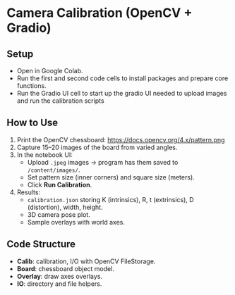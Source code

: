 # Camera Calibration (OpenCV + Gradio)

## Setup
- Open in Google Colab.
- Run the first and second code cells to install packages and prepare core functions.
- Run the Gradio UI cell to start up the gradio UI needed to upload images and run the calibration scripts

## How to Use
1. Print the OpenCV chessboard: https://docs.opencv.org/4.x/pattern.png  
2. Capture 15–20 images of the board from varied angles.
3. In the notebook UI:
   - Upload `.jpeg` images → program has them saved to `/content/images/`.
   - Set pattern size (inner corners) and square size (meters).
   - Click **Run Calibration**.
4. Results:
   - `calibration.json` storing K (intrinsics), R, t (extrinsics), D (distortion), width, height.
   - 3D camera pose plot.
   - Sample overlays with world axes.

## Code Structure
- **Calib**: calibration, I/O with OpenCV FileStorage.
- **Board**: chessboard object model.
- **Overlay**: draw axes overlays.
- **IO**: directory and file helpers.
